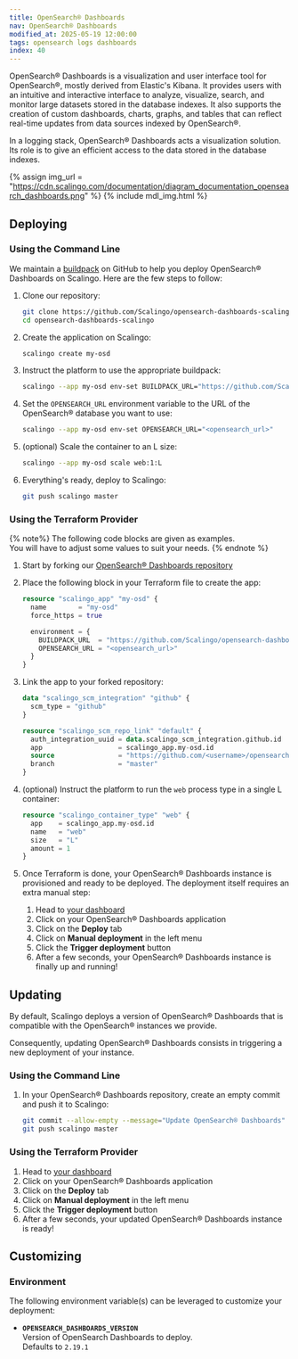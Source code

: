 ```yaml
---
title: OpenSearch® Dashboards
nav: OpenSearch® Dashboards
modified_at: 2025-05-19 12:00:00
tags: opensearch logs dashboards
index: 40
---
```



OpenSearch® Dashboards is a visualization and user interface tool for
OpenSearch®, mostly derived from Elastic's Kibana. It provides users with an
intuitive and interactive interface to analyze, visualize, search, and monitor
large datasets stored in the database indexes. It also supports the creation of
custom dashboards, charts, graphs, and tables that can reflect real-time
updates from data sources indexed by OpenSearch®.

In a logging stack, OpenSearch® Dashboards acts a visualization solution. Its
role is to give an efficient access to the data stored in the database indexes.

{% assign img_url = "https://cdn.scalingo.com/documentation/diagram_documentation_opensearch_dashboards.png" %}
{% include mdl_img.html %}


## Deploying

### Using the Command Line

We maintain a [buildpack][opensearch-dashboards-buildpack] on GitHub to help
you deploy OpenSearch® Dashboards on Scalingo. Here are the few steps to
follow:


1. Clone our repository:
   ```bash
   git clone https://github.com/Scalingo/opensearch-dashboards-scalingo
   cd opensearch-dashboards-scalingo
   ```

2. Create the application on Scalingo:
   ```bash
   scalingo create my-osd
   ```

3. Instruct the platform to use the appropriate buildpack:
   ```bash
   scalingo --app my-osd env-set BUILDPACK_URL="https://github.com/Scalingo/opensearch-dashboards-buildpack"
   ```

4. Set the `OPENSEARCH_URL` environment variable to the URL of the OpenSearch®
   database you want to use:
   ```bash
   scalingo --app my-osd env-set OPENSEARCH_URL="<opensearch_url>"
   ```

5. (optional) Scale the container to an L size:
   ```bash
   scalingo --app my-osd scale web:1:L
   ```

6. Everything's ready, deploy to Scalingo:
   ```bash
   git push scalingo master
   ```

### Using the Terraform Provider

{% note%}
The following code blocks are given as examples.\
You will have to adjust some values to suit your needs.
{% endnote %}

1. Start by forking our [OpenSearch® Dashboards
   repository][opensearch-dashboards-scalingo]

2. Place the following block in your Terraform file to create the app:
   ```tf
   resource "scalingo_app" "my-osd" {
     name        = "my-osd"
     force_https = true

     environment = {
       BUILDPACK_URL  = "https://github.com/Scalingo/opensearch-dashboards-buildpack"
       OPENSEARCH_URL = "<opensearch_url>"
     }
   }
   ```

3. Link the app to your forked repository:

   ```tf
   data "scalingo_scm_integration" "github" {
     scm_type = "github"
   }

   resource "scalingo_scm_repo_link" "default" {
     auth_integration_uuid = data.scalingo_scm_integration.github.id
     app                   = scalingo_app.my-osd.id
     source                = "https://github.com/<username>/opensearch-dashboards-scalingo"
     branch                = "master"
   }
   ```

4. (optional) Instruct the platform to run the `web` process type in a single
   L container:

   ```tf
   resource "scalingo_container_type" "web" {
     app    = scalingo_app.my-osd.id
     name   = "web"
     size   = "L"
     amount = 1
   }
   ```

5. Once Terraform is done, your OpenSearch® Dashboards instance is provisioned
   and ready to be deployed. The deployment itself requires an extra manual
   step:

   1. Head to [your dashboard][dashboard]
   2. Click on your OpenSearch® Dashboards application
   3. Click on the **Deploy** tab
   4. Click on **Manual deployment** in the left menu
   5. Click the **Trigger deployment** button
   6. After a few seconds, your OpenSearch® Dashboards instance is finally up
      and running!


## Updating

By default, Scalingo deploys a version of OpenSearch® Dashboards that is
compatible with the OpenSearch® instances we provide.

Consequently, updating OpenSearch® Dashboards consists in triggering a new
deployment of your instance.

### Using the Command Line

1. In your OpenSearch® Dashboards repository, create an empty commit and push it
   to Scalingo:

   ```bash
   git commit --allow-empty --message="Update OpenSearch® Dashboards"
   git push scalingo master
   ```

### Using the Terraform Provider

1. Head to [your dashboard][dashboard]
2. Click on your OpenSearch® Dashboards application
3. Click on the **Deploy** tab
4. Click on **Manual deployment** in the left menu
5. Click the **Trigger deployment** button
6. After a few seconds, your updated OpenSearch® Dashboards instance is ready!


## Customizing

### Environment

The following environment variable(s) can be leveraged to customize your
deployment:

- **`OPENSEARCH_DASHBOARDS_VERSION`**\
  Version of OpenSearch Dashboards to deploy.\
  Defaults to `2.19.1`


[dashboard]: https://dashboard.scalingo.com/apps/
[opensearch-dashboards-buildpack]: https://github.com/Scalingo/opensearch-dashboards-buildpack
[opensearch-dashboards-scalingo]: https://github.com/Scalingo/opensearch-dashboards-scalingo
